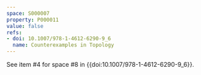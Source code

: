 ```yaml
---
space: S000007
property: P000011
value: false
refs:
- doi: 10.1007/978-1-4612-6290-9_6
  name: Counterexamples in Topology
---
```



See item #4 for space #8 in {{doi:10.1007/978-1-4612-6290-9_6}}.
